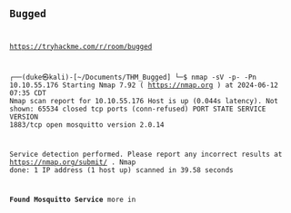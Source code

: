 <code>

## Bugged
  
<A>https://tryhackme.com/r/room/bugged</a>

┌──(duke㉿kali)-[~/Documents/THM_Bugged]
└─$ nmap  -sV -p- -Pn 10.10.55.176
Starting Nmap 7.92 ( https://nmap.org ) at 2024-06-12 07:35 CDT
Nmap scan report for 10.10.55.176
Host is up (0.044s latency).
Not shown: 65534 closed tcp ports (conn-refused)
PORT     STATE SERVICE                  VERSION
1883/tcp open  mosquitto version 2.0.14

Service detection performed. Please report any incorrect results at https://nmap.org/submit/ .
Nmap done: 1 IP address (1 host up) scanned in 39.58 seconds

**Found Mosquitto Service**
more in 

</code>
